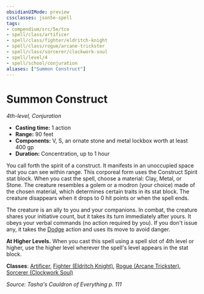 ```yaml
---
obsidianUIMode: preview
cssclasses: json5e-spell
tags:
- compendium/src/5e/tce
- spell/class/artificer
- spell/class/fighter/eldritch-knight
- spell/class/rogue/arcane-trickster
- spell/class/sorcerer/clockwork-soul
- spell/level/4
- spell/school/conjuration
aliases: ["Summon Construct"]
---
```

# Summon Construct
*4th-level, Conjuration*  

- **Casting time:** 1 action
- **Range:** 90 feet
- **Components:** V, S, an ornate stone and metal lockbox worth at least 400 gp
- **Duration:** Concentration, up to 1 hour

You call forth the spirit of a construct. It manifests in an unoccupied space that you can see within range. This corporeal form uses the Construct Spirit stat block. When you cast the spell, choose a material: Clay, Metal, or Stone. The creature resembles a golem or a modron (your choice) made of the chosen material, which determines certain traits in its stat block. The creature disappears when it drops to 0 hit points or when the spell ends.

The creature is an ally to you and your companions. In combat, the creature shares your initiative count, but it takes its turn immediately after yours. It obeys your verbal commands (no action required by you). If you don't issue any, it takes the [Dodge](_actions.md#Dodge) action and uses its move to avoid danger.

**At Higher Levels.** When you cast this spell using a spell slot of 4th level or higher, use the higher level wherever the spell's level appears in the stat block.

**Classes**: [Artificer](artificer-tce.md), [Fighter (Eldritch Knight)](fighter-eldritch-knight.md), [Rogue (Arcane Trickster)](rogue-arcane-trickster.md), [Sorcerer (Clockwork Soul)](sorcerer-clockwork-soul-tce.md)

*Source: Tasha's Cauldron of Everything p. 111*
